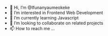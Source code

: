 - 👋 Hi, I’m @Ifunanyaumeokeke
- 👀 I’m interested in Frontend Web Development
- 🌱 I’m currently learning Javascript
- 💞️ I’m looking to collaborate on related projects
- 📫 How to reach me ...

<!---
Ifunanyaumeokeke/Ifunanyaumeokeke is a ✨ special ✨ repository because its `README.md` (this file) appears on your GitHub profile.
You can click the Preview link to take a look at your changes.
--->
